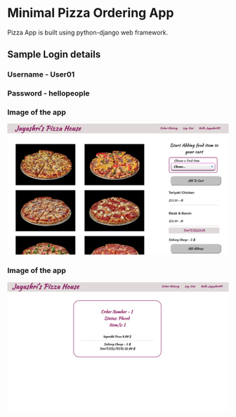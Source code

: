 # Minimal Pizza Ordering App

Pizza App is built using python-django web framework.

## Sample Login details

### Username - User01

### Password  - hellopeople

### Image of the app

![alt text](screenshot1.png)

### Image of the app

![alt text](screenshot2.png)
